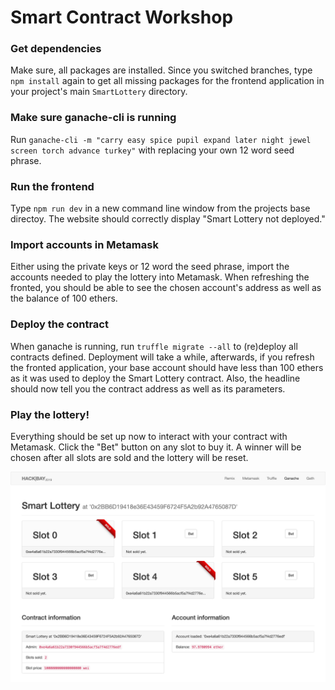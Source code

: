 # Smart Contract Workshop

### Get dependencies

Make sure, all packages are installed. Since you switched branches, type `npm install` again to get all
missing packages for the frontend application in your project's main `SmartLottery` directory.

### Make sure ganache-cli is running

Run `ganache-cli -m "carry easy spice pupil expand later night jewel screen torch advance turkey"`
with replacing your own 12 word seed phrase.

### Run the frontend

Type `npm run dev` in a new command line window from the projects base directoy.
The website should correctly display "Smart Lottery not deployed."

### Import accounts in Metamask

Either using the private keys or 12 word the seed phrase, import the accounts needed to play the lottery into Metamask.
When refreshing the fronted, you should be able to see the chosen account's address as well as the balance of 100 ethers.

### Deploy the contract

When ganache is running, run `truffle migrate --all` to (re)deploy all contracts defined.
Deployment will take a while, afterwards, if you refresh the fronted application, your base account should have less than 100 ethers as
it was used to deploy the Smart Lottery contract. Also, the headline should now tell you the contract address as well as its parameters.

### Play the lottery!

Everything should be set up now to interact with your contract with Metamask.
Click the "Bet" button on any slot to buy it. A winner will be chosen after all slots are sold and the lottery will be reset.

![Smart Lottery](./notes/01-screenshot.png)